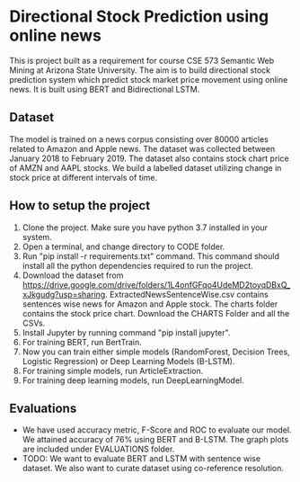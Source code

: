 # Directional Stock Prediction using online news
This is project built as a requirement for course CSE 573 Semantic Web Mining at Arizona State University. The aim is to build directional stock prediction system which predict stock market price movement using online news. It is built using BERT and Bidirectional LSTM. 

## Dataset
The model is trained on a news corpus consisting over 80000 articles related to Amazon and Apple news. The dataset was collected between January 2018 to February 2019. The dataset also contains stock chart price of AMZN and AAPL stocks. We build a labelled dataset utilizing change in stock price at different intervals of time.

## How to setup the project
1. Clone the project. Make sure you have python 3.7 installed in your system.
2. Open a terminal, and change directory to CODE folder. 
3. Run "pip install -r requirements.txt" command. This command should install all the python dependencies required to run the project.
4. Download the dataset from https://drive.google.com/drive/folders/1L4onfGFqo4UdeMD2toyqDBxQ_xJkgudg?usp=sharing. ExtractedNewsSentenceWise.csv contains sentences wise news for Amazon and Apple stock. The charts folder contains the stock price chart. Download the CHARTS Folder and all the CSVs. 
5. Install Jupyter by running command "pip install jupyter". 
6. For training BERT, run BertTrain.
7. Now you can train either simple models (RandomForest, Decision Trees, Logistic Regression) or Deep Learning Models (B-LSTM). 
8. For training simple models, run ArticleExtraction.
9. For training deep learning models, run DeepLearningModel.

## Evaluations
* We have used accuracy metric, F-Score and ROC to evaluate our model. We attained accuracy of 76% using BERT and B-LSTM. The graph plots are included under EVALUATIONS folder. 
* TODO: We want to evaluate BERT and LSTM with sentence wise dataset. We also want to curate dataset using co-reference resolution.